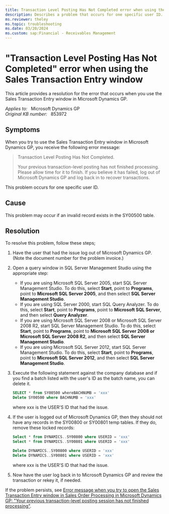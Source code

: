 ```yaml
---
title: Transaction Level Posting Has Not Completed error when using the Sales Transaction Entry window
description: Describes a problem that occurs for one specific user ID. This problem may occur if an invalid record exists in the SY00500 table. A resolution is provided.
ms.reviewer: theley
ms.topic: troubleshooting
ms.date: 03/20/2024
ms.custom: sap:Financial - Receivables Management
---
```

# "Transaction Level Posting Has Not Completed" error when using the Sales Transaction Entry window

This article provides a resolution for the error that occurs when you use the Sales Transaction Entry window in Microsoft Dynamics GP.

_Applies to:_ &nbsp; Microsoft Dynamics GP  
_Original KB number:_ &nbsp; 853972

## Symptoms

When you try to use the Sales Transaction Entry window in Microsoft Dynamics GP, you receive the following error message:

> Transaction Level Posting Has Not Completed.
>
> Your previous transaction-level posting has not finished processing. Please allow time for it to finish. If you believe it has failed, log out of Microsoft Dynamics GP and log back in to recover transactions.

This problem occurs for one specific user ID.

## Cause

This problem may occur if an invalid record exists in the SY00500 table.

## Resolution

To resolve this problem, follow these steps;

1. Have the user that had the issue log out of Microsoft Dynamics GP. (Note the document number for the problem invoice.)
2. Open a query window in SQL Server Management Studio using the appropriate step:

   - If you are using Microsoft SQL Server 2005, start SQL Server Management Studio. To do this, select **Start**, point to **Programs**, point to **Microsoft SQL Server 2005**, and then select **SQL Server Management Studio**.
   - If you are using SQL Server 2000, start SQL Query Analyzer. To do this, select **Start**, point to **Programs**, point to **Microsoft SQL Server**, and then select **Query Analyzer**.
   - If you are using Microsoft SQL Server 2008 or Microsoft SQL Server 2008 R2, start SQL Server Management Studio. To do this, select **Start**, point to **Programs**, point to **Microsoft SQL Server 2008 or Microsoft SQL Server 2008 R2**, and then select **SQL Server Management Studio**.
   - If you are using Microsoft SQL Server 2012, start SQL Server Management Studio. To do this, select **Start**, point to **Programs**, point to **Microsoft SQL Server 2012**, and then select **SQL Server Management Studio**.

3. Execute the following statement against the company database and if you find a batch listed with the user's ID as the batch name, you can delete it.

    ```sql
    SELECT * from SY00500 whereBACHNUMB = 'xxx'
    Delete SY00500 where BACHNUMB = 'xxx'
    ```

    where xxx is the USER'S ID that had the issue.

4. If the user is logged out of Microsoft Dynamics GP, then they should not have any records in the SY00800 or SY00801 temp tables. If they do, remove these locked records:

    ```sql
    Select * from DYNAMICS..SY00800 where USERID = 'xxx'
    Select * from DYNAMICS..SY00801 where USERID = 'xxx'
    
    Delete DYNAMICS..SY00800 where USERID = 'xxx'
    Delete DYNAMICS..SY00801 where USERID = 'xxx'
    ```

    where xxx is the USER'S ID that had the issue.

5. Now have the user log back in to Microsoft Dynamics GP and review the transaction or rekey it, if needed.

If the problem persists, see [Error message when you try to open the Sales Transaction Entry window in Sales Order Processing in Microsoft Dynamics GP: "Your previous transaction-level posting session has not finished processing"](https://support.microsoft.com/topic/error-message-when-you-try-to-open-the-sales-transaction-entry-window-in-sales-order-processing-in-microsoft-dynamics-gp-your-previous-transaction-level-posting-session-has-not-finished-processing-64e5a44d-2859-d6c4-e7b1-2ed675576239).

